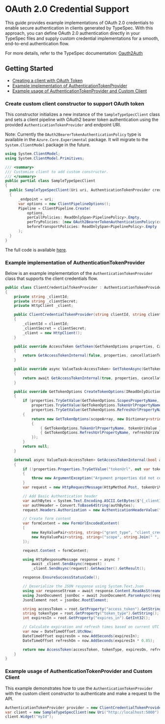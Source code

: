 # OAuth 2.0 Credential Support

This guide provides example implementations of OAuth 2.0 credentials to enable secure authentication in clients generated by TypeSpec.
With this approach, you can define OAuth 2.0 authentication directly in your TypeSpec files and supply custom credential implementations for a smooth, end-to-end authentication flow.

For more details, refer to the TypeSpec documentation: [Oauth2Auth](https://typespec.io/docs/libraries/http/reference/js-api/interfaces/oauth2auth/)

## Getting Started

- [Creating a client with OAuth Token](#create-custom-client-constructor-to-support-oauth-token)
- [Example implementation of AuthenticationTokenProvider](#example-implementation-of-authenticationtokenprovider)
- [Example usage of AuthenticationTokenProvider and Custom Client](#example-usage-of-authenticationtokenprovider-and-custom-client)

### Create custom client constructor to support OAuth token

This constructor initializes a new instance of the `SampleTypeSpecClient` class and sets a client pipeline with OAuth2 bearer token authentication using the provided `AuthenticationTokenProvider` and endpoint URI.

Note: Currently the `OAuth2BearerTokenAuthenticationPolicy` type is available in the `Azure.Core.Experimental` package.
It will migrate to the `System.ClientModel` package in the future.

```csharp
using System.ClientModel;
using System.ClientModel.Primitives;

/// <summary>
/// Customize client to add custom constructor.
/// </summary>
public partial class SampleTypeSpecClient
{
  public SampleTypeSpecClient(Uri uri, AuthenticationTokenProvider credential)
  {
      _endpoint = uri;
      var options = new ClientPipelineOptions();
      Pipeline = ClientPipeline.Create(
          options,
          perCallPolicies: ReadOnlySpan<PipelinePolicy>.Empty,
          perTryPolicies: [new OAuth2BearerTokenAuthenticationPolicy(credential, flows)],
          beforeTransportPolicies: ReadOnlySpan<PipelinePolicy>.Empty
      );
  }
}
```
The full code is available [here](https://github.com/microsoft/typespec/blob/main/packages/http-client-csharp/generator/TestProjects/Local/Unbranded-TypeSpec/src/Custom/UnbrandedTypeSpecClient.cs).

### Example implementation of AuthenticationTokenProvider

Below is an example implementation of the `AuthenticationTokenProvider` class that supports the client credentials flow.

```csharp
public class ClientCredentialTokenProvider : AuthenticationTokenProvider
{
    private string _clientId;
    private string _clientSecret;
    private HttpClient _client;

    public ClientCredentialTokenProvider(string clientId, string clientSecret)
    {
        _clientId = clientId;
        _clientSecret = clientSecret;
        _client = new HttpClient();
    }

    public override AccessToken GetToken(GetTokenOptions properties, CancellationToken cancellationToken)
    {
        return GetAccessTokenInternal(false, properties, cancellationToken).GetAwaiter().GetResult();
    }

    public override async ValueTask<AccessToken> GetTokenAsync(GetTokenOptions properties, CancellationToken cancellationToken)
    {
        return await GetAccessTokenInternal(true, properties, cancellationToken).ConfigureAwait(false);
    }

    public override GetTokenOptions CreateTokenOptions(IReadOnlyDictionary<string, object> properties)
    {
        if (properties.TryGetValue(GetTokenOptions.ScopesPropertyName, out var scopes) && scopes is string[] scopeArray &&
            properties.TryGetValue(GetTokenOptions.TokenUrlPropertyName, out var tokenUri) && tokenUri is string tokenUriValue &&
            properties.TryGetValue(GetTokenOptions.RefreshUrlPropertyName, out var refreshUri) && refreshUri is string refreshUriValue)
        {
            return new GetTokenOptions(scopeArray, new Dictionary<string, object>
            {
                { GetTokenOptions.TokenUrlPropertyName, tokenUriValue },
                { GetTokenOptions.RefreshUrlPropertyName, refreshUriValue }
            });
        }
        return null;
    }

    internal async ValueTask<AccessToken> GetAccessTokenInternal(bool async, GetTokenOptions properties, CancellationToken cancellationToken)
    {
        if (!properties.Properties.TryGetValue("tokenUrl", out var tokenUri) || tokenUri is not string tokenUriValue)
        {
            throw new ArgumentException("Argument properties did not contain the expected value 'tokenUrl'.", nameof(properties));
        }
        var request = new HttpRequestMessage(HttpMethod.Post, tokenUriValue);

        // Add Basic Authentication header
        var authBytes = System.Text.Encoding.ASCII.GetBytes($"{_clientId}:{_clientSecret}");
        var authHeader = Convert.ToBase64String(authBytes);
        request.Headers.Authorization = new AuthenticationHeaderValue("Basic", authHeader);

        // Create form content
        var formContent = new FormUrlEncodedContent(
        [
            new KeyValuePair<string, string>("grant_type", "client_credentials"),
            new KeyValuePair<string, string>("scope", string.Join(" ", properties.Scopes.Span.ToArray()))
        ]);

        request.Content = formContent;

        using HttpResponseMessage response = async ?
            await _client.SendAsync(request) :
            _client.SendAsync(request).GetAwaiter().GetResult();

        response.EnsureSuccessStatusCode();

        // Deserialize the JSON response using System.Text.Json
        using var responseStream = await response.Content.ReadAsStreamAsync();
        using JsonDocument jsonDoc = await JsonDocument.ParseAsync(responseStream);
        JsonElement root = jsonDoc.RootElement;

        string accessToken = root.GetProperty("access_token").GetString();
        string tokenType = root.GetProperty("token_type").GetString();
        int expiresIn = root.GetProperty("expires_in").GetInt32();

        // Calculate expiration and refresh times based on current UTC time
        var now = DateTimeOffset.UtcNow;
        DateTimeOffset expiresOn = now.AddSeconds(expiresIn);
        DateTimeOffset refreshOn = now.AddSeconds(expiresIn * 0.85);

        return new AccessToken(accessToken, tokenType, expiresOn, refreshOn);
    }
}
```

### Example usage of AuthenticationTokenProvider and Custom Client

This example demonstrates how to use the `AuthenticationTokenProvider` with the custom client constructor to authenticate and make a request to the API.

```csharp
AuthenticationTokenProvider provider = new ClientCredentialTokenProvider("myClientId", "myClientSecret");
var client = new SampleTypeSpecClient(new Uri("http://localhost:5000"), provider);
client.Widget("myId");
```
